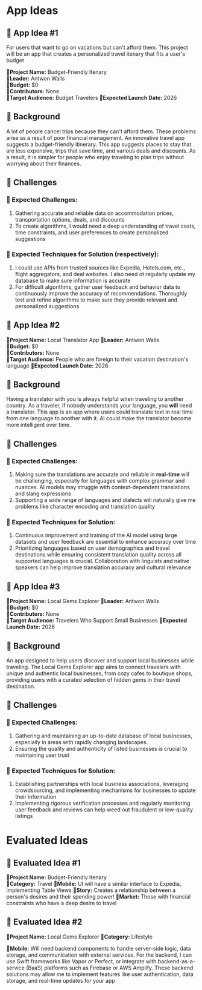 # App Ideas

## :beginner: App Idea #1

For users that want to go on vacations but can't afford them. This project will be an app that creates a personalized travel itenary that fits a user's budget

**:small_blue_diamond:Project Name:** Budget-Friendly Itenary  
**:small_blue_diamond:Leader:** Antwon Walls  
**:small_blue_diamond:Budget:** $0  
**:small_blue_diamond:Contributors:** None  
**:small_blue_diamond:Target Audience:** Budget Travelers 
**:small_blue_diamond:Expected Launch Date:** 2026

## :triangular_flag_on_post: Background

A lot of people cancel trips because they can't afford them. These problems arise as a result of poor financial management. An innovative travel app suggests a budget-friendly itinerary. This app suggests places to stay that are less expensive, trips that save time, and various deals and discounts. As a result, it is simpler for people who enjoy traveling to plan trips without worrying about their finances.

## :pencil: Challenges

### :small_blue_diamond: Expected Challenges:
1. Gathering accurate and reliable data on accommodation prices, transportation options, deals, and discounts
2. To create algorithms, I would need a deep understanding of travel costs, time constraints, and user preferences to create personalized suggestions

### :small_blue_diamond: Expected Techniques for Solution (respectively):

1. I could use APIs from trusted sources like Expedia, Hotels.com, etc., flight aggregators, and deal websites. I also need ot regularly update my database to make sure information is accurate
2. For difficult algorithms, gather user feedback and behavior data to continuously improve the accuracy of recommendations. Thoroughly test and refine algorithms to make sure they provide relevant and personalized suggestions

## :beginner: App Idea #2

**:small_blue_diamond:Project Name:** Local Translator App
**:small_blue_diamond:Leader:** Antwon Walls  
**:small_blue_diamond:Budget:** $0  
**:small_blue_diamond:Contributors:** None  
**:small_blue_diamond:Target Audience:** People who are foreign to their vacation destination's language
**:small_blue_diamond:Expected Launch Date:** 2026

## :triangular_flag_on_post: Background

Having a translator with you is always helpful when traveling to another country. As a traveler, if nobody understands your language, you **will** need a translator. This app is an app where users could translate text in real time from one language to another with it. AI could make the translator become more intelligent over time.

## :pencil: Challenges

### :small_blue_diamond: Expected Challenges:
1. Making sure the translations are accurate and reliable in **real-time** will be challenging, especially for languages with complex grammar and nuances. AI models may struggle with context-dependent translations and slang expressions
2. Supporting a wide range of languages and dialects will naturally give me problems like character encoding and translation quality

### :small_blue_diamond: Expected Techniques for Solution:

1. Continuous improvement and training of the AI model using large datasets and user feedback are essential to enhance accuracy over time
2. Prioritizing languages based on user demographics and travel destinations while ensuring consistent translation quality across all supported languages is crucial. Collaboration with linguists and native speakers can help improve translation accuracy and cultural relevance

## :beginner: App Idea #3

**:small_blue_diamond:Project Name:** Local Gems Explorer
**:small_blue_diamond:Leader:** Antwon Walls  
**:small_blue_diamond:Budget:** $0  
**:small_blue_diamond:Contributors:** None  
**:small_blue_diamond:Target Audience:** Travelers Who Support Small Businesses
**:small_blue_diamond:Expected Launch Date:** 2026

## :triangular_flag_on_post: Background

An app designed to help users discover and support local businesses while traveling. The Local Gems Explorer app aims to connect travelers with unique and authentic local businesses, from cozy cafes to boutique shops, providing users with a curated selection of hidden gems in their travel destination.

## :pencil: Challenges

### :small_blue_diamond: Expected Challenges:
1. Gathering and maintaining an up-to-date database of local businesses, especially in areas with rapidly changing landscapes.
2. Ensuring the quality and authenticity of listed businesses is crucial to maintaining user trust

### :small_blue_diamond: Expected Techniques for Solution:

1. Establishing partnerships with local business associations, leveraging crowdsourcing, and implementing mechanisms for businesses to update their information
2. Implementing rigorous verification processes and regularly monitoring user feedback and reviews can help weed out fraudulent or low-quality listings

# Evaluated Ideas

## :beginner: Evaluated Idea #1

**:small_blue_diamond:Project Name:** Budget-Friendly Itenary  
**:small_blue_diamond:Category:** Travel
**:small_blue_diamond:Mobile:** UI will have a similar interface to Expedia, implementing Table Views
**:small_blue_diamond:Story:** Creates a relationship between a person's desires and their spending power!
**:small_blue_diamond:Market:** Those with financial constraints who have a deep desire to travel

## :beginner: Evaluated Idea #2
**:small_blue_diamond:Project Name:** Local Gems Explorer
**:small_blue_diamond:Category:** Lifestyle

**:small_blue_diamond:Mobile:** 
Will need backend components to handle server-side logic, data storage, and communication with external services. For the backend, I can use Swift frameworks like Vapor or Perfect, or integrate with backend-as-a-service (BaaS) platforms such as Firebase or AWS Amplify. These backend solutions may allow me to implement features like user authentication, data storage, and real-time updates for your app
